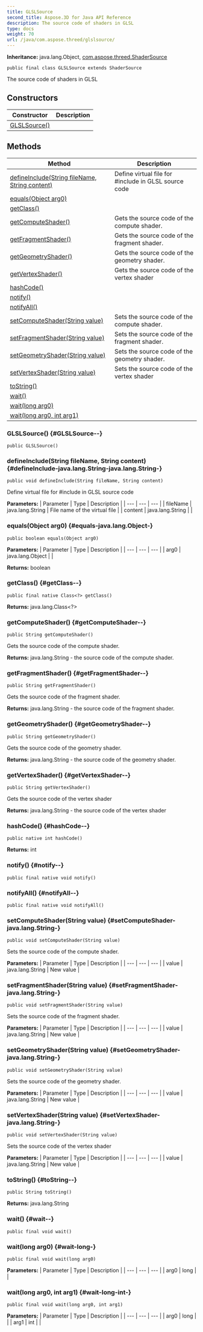 ```yaml
---
title: GLSLSource
second_title: Aspose.3D for Java API Reference
description: The source code of shaders in GLSL
type: docs
weight: 70
url: /java/com.aspose.threed/glslsource/
---
```


**Inheritance:**
java.lang.Object, [com.aspose.threed.ShaderSource](../../com.aspose.threed/shadersource)
```
public final class GLSLSource extends ShaderSource
```

The source code of shaders in GLSL
## Constructors

| Constructor | Description |
| --- | --- |
| [GLSLSource()](#GLSLSource--) |  |
## Methods

| Method | Description |
| --- | --- |
| [defineInclude(String fileName, String content)](#defineInclude-java.lang.String-java.lang.String-) | Define virtual file for \#include in GLSL source code |
| [equals(Object arg0)](#equals-java.lang.Object-) |  |
| [getClass()](#getClass--) |  |
| [getComputeShader()](#getComputeShader--) | Gets the source code of the compute shader. |
| [getFragmentShader()](#getFragmentShader--) | Gets the source code of the fragment shader. |
| [getGeometryShader()](#getGeometryShader--) | Gets the source code of the geometry shader. |
| [getVertexShader()](#getVertexShader--) | Gets the source code of the vertex shader |
| [hashCode()](#hashCode--) |  |
| [notify()](#notify--) |  |
| [notifyAll()](#notifyAll--) |  |
| [setComputeShader(String value)](#setComputeShader-java.lang.String-) | Sets the source code of the compute shader. |
| [setFragmentShader(String value)](#setFragmentShader-java.lang.String-) | Sets the source code of the fragment shader. |
| [setGeometryShader(String value)](#setGeometryShader-java.lang.String-) | Sets the source code of the geometry shader. |
| [setVertexShader(String value)](#setVertexShader-java.lang.String-) | Sets the source code of the vertex shader |
| [toString()](#toString--) |  |
| [wait()](#wait--) |  |
| [wait(long arg0)](#wait-long-) |  |
| [wait(long arg0, int arg1)](#wait-long-int-) |  |
### GLSLSource() {#GLSLSource--}
```
public GLSLSource()
```


### defineInclude(String fileName, String content) {#defineInclude-java.lang.String-java.lang.String-}
```
public void defineInclude(String fileName, String content)
```


Define virtual file for \#include in GLSL source code

**Parameters:**
| Parameter | Type | Description |
| --- | --- | --- |
| fileName | java.lang.String | File name of the virtual file |
| content | java.lang.String |  |

### equals(Object arg0) {#equals-java.lang.Object-}
```
public boolean equals(Object arg0)
```




**Parameters:**
| Parameter | Type | Description |
| --- | --- | --- |
| arg0 | java.lang.Object |  |

**Returns:**
boolean
### getClass() {#getClass--}
```
public final native Class<?> getClass()
```




**Returns:**
java.lang.Class<?>
### getComputeShader() {#getComputeShader--}
```
public String getComputeShader()
```


Gets the source code of the compute shader.

**Returns:**
java.lang.String - the source code of the compute shader.
### getFragmentShader() {#getFragmentShader--}
```
public String getFragmentShader()
```


Gets the source code of the fragment shader.

**Returns:**
java.lang.String - the source code of the fragment shader.
### getGeometryShader() {#getGeometryShader--}
```
public String getGeometryShader()
```


Gets the source code of the geometry shader.

**Returns:**
java.lang.String - the source code of the geometry shader.
### getVertexShader() {#getVertexShader--}
```
public String getVertexShader()
```


Gets the source code of the vertex shader

**Returns:**
java.lang.String - the source code of the vertex shader
### hashCode() {#hashCode--}
```
public native int hashCode()
```




**Returns:**
int
### notify() {#notify--}
```
public final native void notify()
```




### notifyAll() {#notifyAll--}
```
public final native void notifyAll()
```




### setComputeShader(String value) {#setComputeShader-java.lang.String-}
```
public void setComputeShader(String value)
```


Sets the source code of the compute shader.

**Parameters:**
| Parameter | Type | Description |
| --- | --- | --- |
| value | java.lang.String | New value |

### setFragmentShader(String value) {#setFragmentShader-java.lang.String-}
```
public void setFragmentShader(String value)
```


Sets the source code of the fragment shader.

**Parameters:**
| Parameter | Type | Description |
| --- | --- | --- |
| value | java.lang.String | New value |

### setGeometryShader(String value) {#setGeometryShader-java.lang.String-}
```
public void setGeometryShader(String value)
```


Sets the source code of the geometry shader.

**Parameters:**
| Parameter | Type | Description |
| --- | --- | --- |
| value | java.lang.String | New value |

### setVertexShader(String value) {#setVertexShader-java.lang.String-}
```
public void setVertexShader(String value)
```


Sets the source code of the vertex shader

**Parameters:**
| Parameter | Type | Description |
| --- | --- | --- |
| value | java.lang.String | New value |

### toString() {#toString--}
```
public String toString()
```




**Returns:**
java.lang.String
### wait() {#wait--}
```
public final void wait()
```




### wait(long arg0) {#wait-long-}
```
public final void wait(long arg0)
```




**Parameters:**
| Parameter | Type | Description |
| --- | --- | --- |
| arg0 | long |  |

### wait(long arg0, int arg1) {#wait-long-int-}
```
public final void wait(long arg0, int arg1)
```




**Parameters:**
| Parameter | Type | Description |
| --- | --- | --- |
| arg0 | long |  |
| arg1 | int |  |


